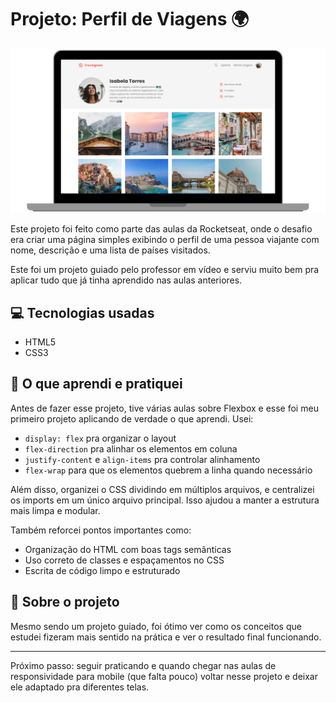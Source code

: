 # Projeto: Perfil de Viagens 🌍

![apresentacão do desafio](assets/apresentacao.png)

Este projeto foi feito como parte das aulas da Rocketseat, onde o desafio era criar uma página simples exibindo o perfil de uma pessoa viajante com nome, descrição e uma lista de países visitados.

Este foi um projeto guiado pelo professor em vídeo e serviu muito bem pra aplicar tudo que já tinha aprendido nas aulas anteriores.

## 💻 Tecnologias usadas

- HTML5
- CSS3

## 🧠 O que aprendi e pratiquei

Antes de fazer esse projeto, tive várias aulas sobre Flexbox e esse foi meu primeiro projeto aplicando de verdade o que aprendi. Usei:

- `display: flex` pra organizar o layout
- `flex-direction` pra alinhar os elementos em coluna
- `justify-content` e `align-items` pra controlar alinhamento
- `flex-wrap` para que os elementos quebrem a linha quando necessário

Além disso, organizei o CSS dividindo em múltiplos arquivos, e centralizei os imports em um único arquivo principal. Isso ajudou a manter a estrutura mais limpa e modular.

Também reforcei pontos importantes como:

- Organização do HTML com boas tags semânticas
- Uso correto de classes e espaçamentos no CSS
- Escrita de código limpo e estruturado

## 📌 Sobre o projeto

Mesmo sendo um projeto guiado, foi ótimo ver como os conceitos que estudei fizeram mais sentido na prática e ver o resultado final funcionando.

---

Próximo passo: seguir praticando e quando chegar nas aulas de responsividade para mobile (que falta pouco) voltar nesse projeto e deixar ele adaptado pra diferentes telas.

